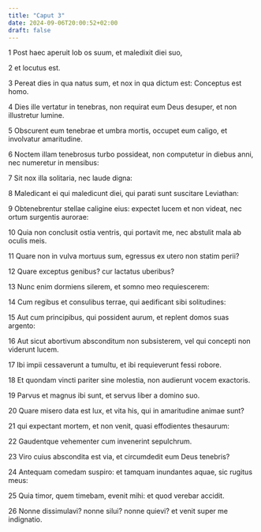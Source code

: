 ```yaml
---
title: "Caput 3"
date: 2024-09-06T20:00:52+02:00
draft: false
---
```



1 Post haec aperuit Iob os suum, et maledixit diei suo,

2 et locutus est.

3 Pereat dies in qua natus sum, et nox in qua dictum est: Conceptus est homo.

4 Dies ille vertatur in tenebras, non requirat eum Deus desuper, et non illustretur lumine.

5 Obscurent eum tenebrae et umbra mortis, occupet eum caligo, et involvatur amaritudine.

6 Noctem illam tenebrosus turbo possideat, non computetur in diebus anni, nec numeretur in mensibus:

7 Sit nox illa solitaria, nec laude digna:

8 Maledicant ei qui maledicunt diei, qui parati sunt suscitare Leviathan:

9 Obtenebrentur stellae caligine eius: expectet lucem et non videat, nec ortum surgentis aurorae:

10 Quia non conclusit ostia ventris, qui portavit me, nec abstulit mala ab oculis meis.

11 Quare non in vulva mortuus sum, egressus ex utero non statim perii?

12 Quare exceptus genibus? cur lactatus uberibus?

13 Nunc enim dormiens silerem, et somno meo requiescerem:

14 Cum regibus et consulibus terrae, qui aedificant sibi solitudines:

15 Aut cum principibus, qui possident aurum, et replent domos suas argento:

16 Aut sicut abortivum absconditum non subsisterem, vel qui concepti non viderunt lucem.

17 Ibi impii cessaverunt a tumultu, et ibi requieverunt fessi robore.

18 Et quondam vincti pariter sine molestia, non audierunt vocem exactoris.

19 Parvus et magnus ibi sunt, et servus liber a domino suo.

20 Quare misero data est lux, et vita his, qui in amaritudine animae sunt?

21 qui expectant mortem, et non venit, quasi effodientes thesaurum:

22 Gaudentque vehementer cum invenerint sepulchrum.

23 Viro cuius abscondita est via, et circumdedit eum Deus tenebris?

24 Antequam comedam suspiro: et tamquam inundantes aquae, sic rugitus meus:

25 Quia timor, quem timebam, evenit mihi: et quod verebar accidit.

26 Nonne dissimulavi? nonne silui? nonne quievi? et venit super me indignatio.

